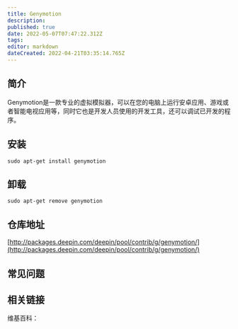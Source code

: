 ```yaml
---
title: Genymotion
description: 
published: true
date: 2022-05-07T07:47:22.312Z
tags: 
editor: markdown
dateCreated: 2022-04-21T03:35:14.765Z
---
```


## 简介

Genymotion是一款专业的虚拟模拟器，可以在您的电脑上运行安卓应用、游戏或者智能电视应用等，同时它也是开发人员使用的开发工具，还可以调试已开发的程序。

## 安装

`sudo apt-get install genymotion`

## 卸载

`sudo apt-get remove genymotion`

## 仓库地址

[http://packages.deepin.com/deepin/pool/contrib/g/genymotion/](http://packages.deepin.com/deepin/pool/contrib/g/genymotion/)

## 常见问题

## 相关链接

维基百科：
